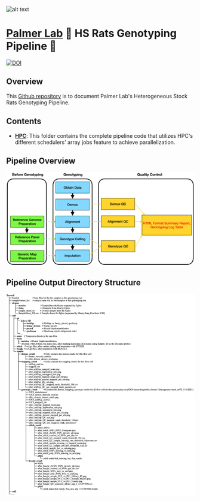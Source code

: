![alt text](https://secureservercdn.net/198.71.233.106/h9j.d46.myftpupload.com/wp-content/uploads/2019/09/palmerlab-logo.png)
# [Palmer Lab](https://palmerlab.org/) :test_tube: HS Rats Genotyping Pipeline :rat:
[![DOI](https://zenodo.org/badge/427465519.svg)](https://zenodo.org/badge/latestdoi/427465519)

## Overview
This [Github repository](https://github.com/Palmer-Lab-UCSD/HS-Rats-Genotyping-Pipeline) is to document Palmer Lab's Heterogeneous Stock Rats Genotyping Pipeline.

## Contents
- **[HPC](HPC)**: This folder contains the complete pipeline code that utilizes HPC's different schedulers' array jobs feature to achieve parallelization.  

## Pipeline Overview
![](assets/pipeline_overview.png)

## Pipeline Output Directory Structure
![](assets/output_directory_structure.png)
